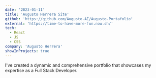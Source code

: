 ```yaml
---
date: '2023-01-11'
title: 'Augusto Herrera Site'
github: 'https://github.com/Augusto-AI/Augusto-Portafolio'
external: 'https://time-to-have-more-fun.now.sh/'
tech:
  - React
  - JS
  - CSS
company: 'Augusto Herrera'
showInProjects: true
---
```


I've created a dynamic and comprehensive portfolio that showcases my expertise as a Full Stack Developer.
